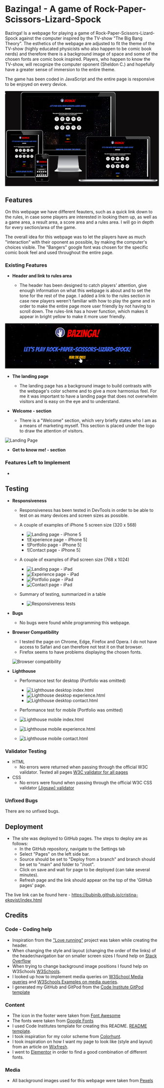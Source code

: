 # Bazinga! - A game of Rock-Paper-Scissors-Lizard-Spock

Bazinga! Is a webpage for playing a game of Rock-Paper-Scissors-Lizard-Spock against the computer inspired by the TV-show "The Big Bang Theory". The esthetics of the webpage are adjusted to fit the theme of the TV-show (highly educated physicists who also happen to be comic book nerds) and therefore there is a background image of space and some of the chosen fonts are comic book inspired. Players, who happen to know the TV-show, will recognize the computer oponent (Sheldon C.) and hopefully have a greater sense of immersion to the entire theme.

The game has been coded in JavaScript and the entire page is responsive to be enjoyed on every device.

![Responsivness Mockup](/assets/images/readme-img/bazinga-responsiveness.png)

## Features 

On this webpage we have different feauters, such as a quick link down to the rules, in case some players are interested in looking them up, as well as a game area, a result area, a score area and a rules area. I will go in depth for every section/area of the game. 

The overall idea for this webpage was to let the players have as much "interaction" with their oponent as possible, by making the computer's choices visible. The "Bangers" google font was chosen for the specific comic book feel and used throughout the entire page.

### Existing Features

- __Header and link to rules area__

  - The header has been designed to catch players' attention, give enough information on what this webpage is about and to set the tone for the rest of the page. I added a link to the rules section in case new players weren't familiar with how to play the game and in order to make the entire page more user friendly by not having to scroll down. The rules-link has a hover function, which makes it appear in bright yellow to make it more user friendly.

![Header and link to rules](/assets/images/readme-img/header.png)

- __The landing page__

  - The landing page has a background image to build contrasts with the webpage's color scheme and to give a more harmonius feel. For me it was important to have a landing page that does not overwhelm visitors and is easy on the eye and to understand. 

- __Welcome - section__
  - There is a "Welcome" section, which very briefly states who I am as a means of marketing myself. This section is placed under the logo to draw the attention of visitors.

![Landing Page](/assets/images/landing-page.png)

- __Get to know me! - section__



### Features Left to Implement

- 

## Testing 

- __Responsiveness__

  - Responsiveness has been tested in DevTools in order to be able to test on as many devices and screen sizes as possible.

  - A couple of examples of iPhone 5 screen size (320 x 568)

    - ![Landing page - iPhone 5]()
    - ![Experience page - iPhone 5]
    - ![Portfolio page - iPhone 5]
    - ![Contact page - iPhone 5]

  - A couple of examples of iPad screen size (768 x 1024)

    - ![Landing page - iPad]()
    - ![Experience page - iPad]()
    - ![Portfolio page - iPad]()
    - ![Contact page - iPad]()
  
  - Summary of testing, summarized in a table

    - ![Responsiveness tests]()

- __Bugs__

  - No bugs were found while programming this webpage. 

- __Browser Compatibility__

  - I tested the page on Chrome, Edge, Firefox and Opera. I do not have access to Safari and can therefore not test it on that browser.
  - Firefox seems to have problems displaying the chosen fonts.

  ![Browser compatibility]()

- __Lighthouse__

  - Performance test for desktop (Portfolio was omitted)
    - ![Lighthouse desktop index.html]()
    - ![Lighthouse desktop experience.html]()
    - ![Lighthouse desktop contact.html]()

   - Performance test for mobile (Portfolio was omitted)
    - ![Lighthouse mobile index.html]()
    - ![Lighthouse mobile experience.html]()
    - ![Lighthouse mobile contact.html]()

### Validator Testing 

- HTML
  - No errors were returned when passing through the official W3C validator. Tested all pages [W3C validator for all pages](/assets/images/w3c-html.png)
- CSS
  - No errors were found when passing through the official W3C CSS validator [(Jigsaw) validator](/assets/images/w3c-css.png)

### Unfixed Bugs

There are no unfixed bugs. 

## Deployment 

- The site was deployed to GitHub pages. The steps to deploy are as follows: 
  - In the GitHub repository, navigate to the Settings tab 
  - Select "Pages" on the left side bar.
  - Source should be set to "Deploy from a branch" and branch should be set to "main" and folder to "/root".
  - Click on save and wait for page to be deployed (can take several minutes).
  - Refresh page and the link should appear on the top of the 'GitHub pages' page.

The live link can be found here - https://bubinib.github.io/cristina-ekqvist/index.html 


## Credits 

### Code - Coding help

- Inspiration from the ["Love running"](https://github.com/Code-Institute-Solutions/love-running-2.0-sourcecode/tree/main/02-creating-the-header/05-navigation-styling-2) project was taken while creating the header.
- When changing the style and layout (changing the order of the links) of the header/navigation bar on smaller screen sizes I found help on [Stack Overflow](https://stackoverflow.com/questions/39217732/is-it-possible-to-change-the-order-of-list-items-using-css3) 
- When trying to change background image positions I found help on W3Schools [W3Schools](https://www.w3schools.com/cssref/pr_background-position.php).
- I looked up how to implement media queries on [W3School Media queries](https://www.w3schools.com/css/css3_mediaqueries_ex.asp) and [W3Schools Examples on media queries](https://www.w3schools.com/css/css_rwd_mediaqueries.asp).
- I generated my GitHub and GitPod from the [Code Institute GitPod template](https://github.com/Code-Institute-Org/gitpod-full-template)

### Content 

- The icon in the footer were taken from [Font Awesome](https://fontawesome.com/)
- The fonts were taken from [Google Fonts](https://fonts.google.com/)
- I used Code Institutes template for creating this README. [README template](https://github.com/Code-Institute-Solutions/readme-template).
- I took inspiration for my color scheme from [Colorhunt](https://colorhunt.co/palettes/earth).
- I took inspiration on how I want my page to look like (style and layout) from an article on [Wixfresh](https://www.wixfresh.com/post/resume-websites).
- I went to [Elementor](https://elementor.com/blog/font-pairing/) in order to find a good combination of different fonts.


### Media

- All background images used for this webpage were taken from [Pexels](https://www.pexels.com/sv-se/)